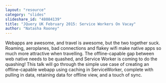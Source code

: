 ```yaml
---
layout: "resource"
category: "slides"
slideshare_id: "48084139"
title: "JQuery UK February 2015: Service Workers On Vacay"
author: "Natasha Rooney"
---
```

Webapps are awesome, and travel is awesome, but the two together suck. Roaming, aeroplanes, bad connections and flakey wifi make native apps so much more attractive when travelling. The offline-capable gap between web native needs to be quashed, and Service Worker is coming to do the quashing! This talk will go through the simple use case of creating an offline-capable webapp using caching in ServiceWorker, complete with pulling in data, retaining data for offline view, and a touch of sync.